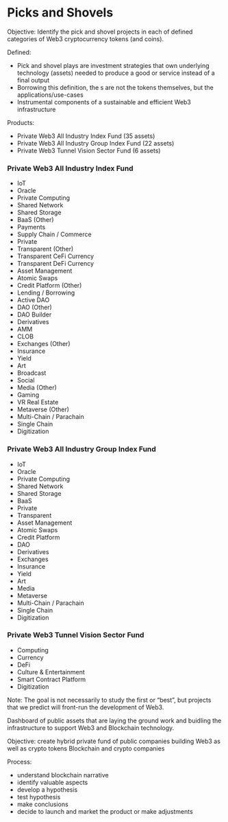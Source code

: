 # Picks and Shovels

Objective:
Identify the pick and shovel projects in each of defined categories of Web3 cryptocurrency tokens (and coins).  

Defined: 
- Pick and shovel plays are investment strategies that own underlying technology (assets) needed to produce a good or service instead of a final output
- Borrowing this definition, the s are not the tokens themselves, but the applications/use-cases 
- Instrumental components of a sustainable and efficient Web3 infrastructure


Products:

- Private Web3 All Industry Index Fund (35 assets)
- Private Web3 All Industry Group Index Fund (22 assets)
- Private Web3 Tunnel Vision Sector Fund (6 assets)


### Private Web3 All Industry Index Fund
- IoT
- Oracle
- Private Computing
- Shared Network
- Shared Storage
- BaaS (Other)
- Payments
- Supply Chain / Commerce
- Private
- Transparent (Other)
- Transparent CeFi Currency
- Transparent DeFi Currency
- Asset Management
- Atomic Swaps
- Credit Platform (Other)
- Lending / Borrowing
- Active DAO
- DAO (Other)
- DAO Builder
- Derivatives
- AMM
- CLOB
- Exchanges (Other)
- Insurance
- Yield
- Art
- Broadcast
- Social
- Media (Other)
- Gaming
- VR Real Estate
- Metaverse (Other)
- Multi-Chain / Parachain
- Single Chain
- Digitization



### Private Web3 All Industry Group Index Fund


- IoT
- Oracle
- Private Computing
- Shared Network
- Shared Storage
- BaaS
- Private
- Transparent
- Asset Management
- Atomic Swaps
- Credit Platform
- DAO
- Derivatives
- Exchanges
- Insurance
- Yield
- Art
- Media
- Metaverse
- Multi-Chain / Parachain
- Single Chain
- Digitization


### Private Web3 Tunnel Vision Sector Fund


- Computing
- Currency
- DeFi
- Culture & Entertainment
- Smart Contract Platform
- Digitization



Note: The goal is not necessarily to study the first or “best”, but projects that we predict will front-run the development of Web3.



Dashboard of public assets that are laying the ground work and buidling the infrastructure to support Web3 and Blockchain technology. 

Objective: create hybrid private fund of public companies building Web3 as well as crypto tokens Blockchain and crypto companies 

Process: 

- understand blockchain narrative
- identify valuable aspects
- develop a hypothesis
- test hypothesis 
- make conclusions 
- decide to launch and market the product or make adjustments




